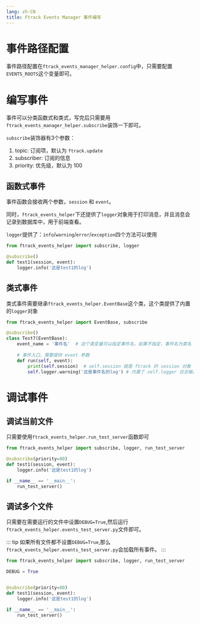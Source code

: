 ```yaml
---
lang: zh-CN
title: Ftrack Events Manager 事件编写
---
```


# 事件路径配置
事件路径配置在```ftrack_events_manager_helper.config```中，只需要配置```EVENTS_ROOTS```这个变量即可。

# 编写事件
事件可以分类函数式和类式，写完后只需要用```ftrack_events_manager_helper.subscribe```装饰一下即可。

```subscribe```装饰器有3个参数：
1. topic: 订阅项，默认为 ```ftrack.update```
2. subscriber: 订阅的信息
3. priority: 优先级，默认为 100

## 函数式事件
事件函数会接收两个参数，```session``` 和 ```event```。

同时，```ftrack_events_helper```下还提供了```logger```对象用于打印消息，并且消息会记录到数据库中，用于前端查看。

```logger```提供了：```info```/```warning```/```error```/```exception```四个方法可以使用
```python
from ftrack_events_helper import subscribe, logger

@subscribe()
def test1(session, event):
    logger.info('这是test1的log')
```

## 类式事件
类式事件需要继承```ftrack_events_helper.EventBase```这个类，这个类提供了内置的```logger```对象
```python
from ftrack_events_helper import EventBase, subscribe

@subscribe()
class Test7(EventBase):
    event_name = '事件名'  # 这个类变量可以指定事件名，如果不指定，事件名为类名
    
    # 事件入口，需要提供 event 参数
    def run(self, event):
        print(self.session)  # self.session 就是 ftrack 的 session 对象
        self.logger.warning('这是事件名的log') # 内置了 self.logger 日志输出对象
```

# 调试事件
## 调试当前文件
只需要使用```ftrack_events_helper.run_test_server```函数即可
```python
from ftrack_events_helper import subscribe, logger, run_test_server

@subscribe(priority=80)
def test1(session, event):
    logger.info('这是test1的log')

if __name__ == '__main__':
    run_test_server()
```

## 调试多个文件
只需要在需要运行的文件中设置```DEBUG=True```,然后运行```ftrack_events_helper.events_test_server.py```文件即可。

::: tip
如果所有文件都不设置```DEBUG=True```,那么```ftrack_events_helper.events_test_server.py```会加载所有事件。
:::

```python
from ftrack_events_helper import subscribe, logger, run_test_server

DEBUG = True


@subscribe(priority=80)
def test1(session, event):
    logger.info('这是test1的log')

if __name__ == '__main__':
    run_test_server()
```